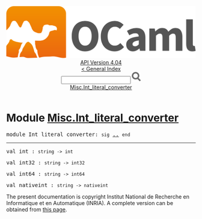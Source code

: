 <!-- ((! set title API !)) ((! set documentation !)) ((! set api !)) ((! set nobreadcrumb !)) -->
<div class="api"><header><nav class="toc brand"><a class="brand" href="https://ocaml.org/"><img src="colour-logo-gray.svg" class="svg" alt="OCaml"></a></nav><nav class="toc"><div class="toc_version"><a href="/docs" id="version-select">API Version 4.04</a></div><a href="index.html">&lt; General Index</a><div class="api_search"><input type="text" name="apisearch" id="api_search" oninput="mySearch(false);" onkeypress="this.oninput();" onclick="this.oninput();" onpaste="this.oninput();">
<img src="search_icon.svg" alt="Search" class="svg" onclick="mySearch(false)"></div>
<div id="search_results"></div><div class="toc_title"><a href="#top">Misc.Int_literal_converter</a></div><ul></ul></nav></header>

<h1>Module <a href="type_Misc.Int_literal_converter.html">Misc.Int_literal_converter</a></h1>

<pre><span class="keyword">module</span> Int_literal_converter: <code class="code"><span class="keyword">sig</span></code> <a href="Misc.Int_literal_converter.html">..</a> <code class="code"><span class="keyword">end</span></code></pre><hr width="100%">

<pre><span id="VALint"><span class="keyword">val</span> int</span> : <code class="type">string -&gt; int</code></pre>
<pre><span id="VALint32"><span class="keyword">val</span> int32</span> : <code class="type">string -&gt; int32</code></pre>
<pre><span id="VALint64"><span class="keyword">val</span> int64</span> : <code class="type">string -&gt; int64</code></pre>
<pre><span id="VALnativeint"><span class="keyword">val</span> nativeint</span> : <code class="type">string -&gt; nativeint</code></pre><div class="copyright">The present documentation is copyright Institut National de Recherche en Informatique et en Automatique (INRIA). A complete version can be obtained from <a href="http://caml.inria.fr/pub/docs/manual-ocaml/">this page</a>.</div></div>